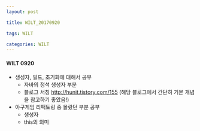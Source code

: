```yaml
---
layout: post

title: WILT_20170920

tags: WILT

categories: WILT 
---
```


#### WILT 0920

- 생성자, 필드, 초기화에 대해서 공부
  - 자바의 정석 생성자 부분
  - 블로그 서칭 http://hunit.tistory.com/155 (해당 블로그에서 간단히 기본 개념을 참고하기 좋았음!)
- 야구게임 리팩토링 중 몰랐던 부분 공부
  - 생성자
  - this의 의미 